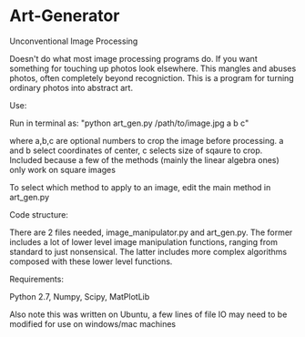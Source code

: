 # Art-Generator
Unconventional Image Processing

Doesn't do what most image processing programs do. If you want something for touching up photos look elsewhere. This mangles and abuses photos, often completely beyond recogniction. This is a program for turning ordinary photos into abstract art.



Use:

Run in terminal as: "python art_gen.py /path/to/image.jpg a b c"

where a,b,c are optional numbers to crop the image before processing. a and b select coordinates of center, c selects size of sqaure to crop. Included because a few of the methods (mainly the linear algebra ones) only work on square images

To select which method to apply to an image, edit the main method in art_gen.py



Code structure:

There are 2 files needed, image_manipulator.py and art_gen.py. The former includes a lot of lower level image manipulation functions, ranging from standard to just nonsensical. The latter includes more complex algorithms composed with these lower level functions.


Requirements:

Python 2.7, Numpy, Scipy, MatPlotLib

Also note this was written on Ubuntu, a few lines of file IO may need to be modified for use on windows/mac machines
